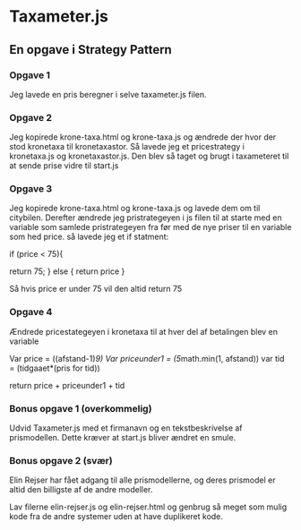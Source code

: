 # Taxameter.js
## En opgave i Strategy Pattern

### Opgave 1
Jeg lavede en pris beregner i selve taxameter.js filen. 

### Opgave 2
Jeg kopirede krone-taxa.html og krone-taxa.js og ændrede der hvor der stod kronetaxa til kronetaxastor. Så lavede jeg et pricestrategy i kronetaxa.js og kronetaxastor.js. Den blev så taget og brugt i taxameteret til at sende prise vidre til start.js


### Opgave 3
Jeg kopirede krone-taxa.html og krone-taxa.js og lavede dem om til citybilen. Derefter ændrede jeg pristrategeyen i js filen til at starte med en variable som samlede pristrategeyen fra før med de nye priser til en variable som hed price. så lavede jeg et if statment:

if (price < 75){

return 75;
} else {
return price
}

Så hvis price er under 75 vil den altid return 75

### Opgave 4
Ændrede pricestategeyen i kronetaxa til at hver del af betalingen blev en variable

Var price = ((afstand-1)*9)
Var priceunder1 = (5*math.min(1, afstand))
var tid = (tidgaaet*(pris for tid))

return price + priceunder1 + tid


### Bonus opgave 1 (overkommelig)
Udvid Taxameter.js med et firmanavn og en tekstbeskrivelse af prismodellen. Dette kræver at start.js bliver ændret en smule.


### Bonus opgave 2 (svær)
Elin Rejser har fået adgang til alle prismodellerne, og deres prismodel er altid den billigste af de andre modeller.

Lav filerne elin-rejser.js og elin-rejser.html og genbrug så meget som mulig kode fra de andre systemer uden at have duplikeret kode.
